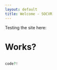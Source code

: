```yaml
---
layout: default
title: Welcome - SOCVR
---
```


Testing the site here:


# Works?


```php

code?!

```
